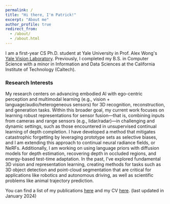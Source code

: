 ```yaml
---
permalink: /
title: "Hi there, I'm Patrick!"
excerpt: "About me"
author_profile: true
redirect_from: 
  - /about/
  - /about.html
---
```


I am a first-year CS Ph.D. student at Yale University in Prof. Alex Wong's [Yale Vision Laboratory](https://vision.cs.yale.edu/). Previously, I completed my B.S. in Computer Science with a minor in Information and Data Sciences at the California Institute of Technology (Caltech).

### Research Interests
My research centers on advancing embodied AI with ego-centric perception and multimodal learning (e.g., vision + language/audio/heterogeneous sensors) for 3D recognition, reconstruction, and generation tasks. Within this broader goal, my current work focuses on learning robust representations for sensor fusion—that is, combining inputs from cameras and range sensors (e.g., lidar/radar)—in challenging and dynamic settings, such as those encountered in unsupervised continual learning of depth completion. I have developed a method that mitigates catastrophic forgetting by leveraging prototype sets as selective biases, and I am extending this approach to continual neural radiance fields, or NeRFs. Additionally, I am working on using language priors with diffusion models for depth estimation, recovering depth in occluded regions, and energy-based test-time adaptation. In the past, I’ve explored fundamental 3D vision and representation learning, creating methods for tasks such as 3D object detection and point-cloud segmentation that are critical for applications like robotics and autonomous driving, as well as scientific problems like animal trajectory prediction.

You can find a list of my publications [here](https://patrickqrim.github.io/files/Patrick_Rim_Publications.pdf) and my CV [here](https://patrickqrim.github.io/files/Patrick_Rim_CV.pdf). (last updated in January 2024)